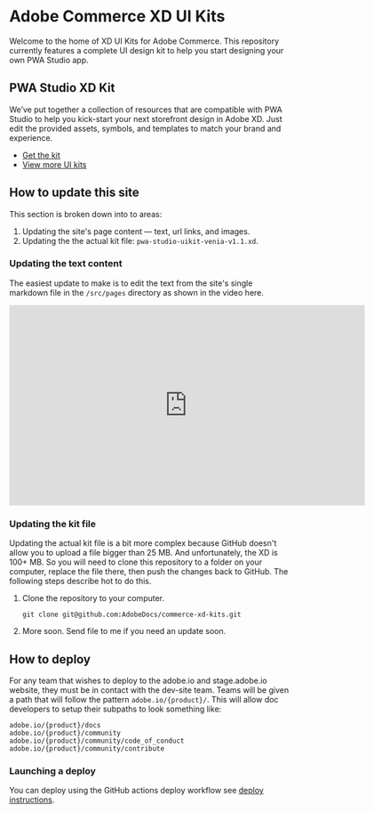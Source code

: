 # Adobe Commerce XD UI Kits

Welcome to the home of XD UI Kits for Adobe Commerce. This repository currently features a complete UI design kit to help you start designing your own PWA Studio app.

## PWA Studio XD Kit

We’ve put together a collection of resources that are compatible with PWA Studio to help you kick-start your next storefront design in Adobe XD. Just edit the provided assets, symbols, and templates to match your brand and experience.

* [Get the kit](/pwa-studio-uikit-venia-v1.1.xd)
* [View more UI kits](https://www.adobe.com/products/xd/features/ui-kits.html)

## How to update this site

This section is broken down into to areas:

1. Updating the site's page content — text, url links, and images.
2. Updating the the actual kit file: `pwa-studio-uikit-venia-v1.1.xd`.

### Updating the text content

The easiest update to make is to edit the text from the site's single markdown file in the `/src/pages` directory as shown in the video here.

<iframe title="Updating Site Text" width="640" height="360" src="https://video.tv.adobe.com/v/336147/" frameborder="0" webkitallowfullscreen mozallowfullscreen allowfullscreen scrolling="no"></iframe>

### Updating the kit file

Updating the actual kit file is a bit more complex because GitHub doesn't allow you to upload a file bigger than 25 MB. And unfortunately, the XD is 100+ MB. So you will need to clone this repository to a folder on your computer, replace the file there, then push the changes back to GitHub. The following steps describe hot to do this.

1. Clone the repository to your computer.

    ```
    git clone git@github.com:AdobeDocs/commerce-xd-kits.git
    ```

1.  More soon. Send file to me if you need an update soon.

## How to deploy

For any team that wishes to deploy to the adobe.io and stage.adobe.io website, they must be in contact with the dev-site team. Teams will be given a path that will follow the pattern `adobe.io/{product}/`. This will allow doc developers to setup their subpaths to look something like:
```
adobe.io/{product}/docs
adobe.io/{product}/community
adobe.io/{product}/community/code_of_conduct
adobe.io/{product}/community/contribute
```

### Launching a deploy

You can deploy using the GitHub actions deploy workflow see [deploy instructions](https://github.com/adobe/gatsby-theme-aio#deploy-to-azure-storage-static-websites).
